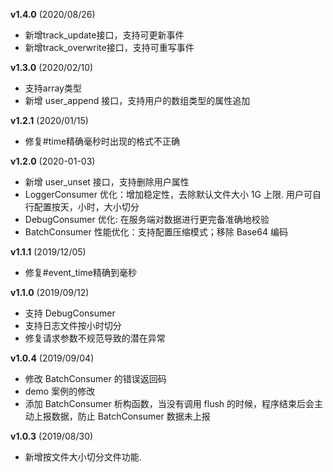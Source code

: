 **v1.4.0** (2020/08/26)
- 新增track_update接口，支持可更新事件
- 新增track_overwrite接口，支持可重写事件

**v1.3.0** (2020/02/10)
- 支持array类型
- 新增 user_append 接口，支持用户的数组类型的属性追加

**v1.2.1** (2020/01/15)
- 修复#time精确毫秒时出现的格式不正确

**v1.2.0** (2020-01-03)
- 新增 user_unset 接口，支持删除用户属性
- LoggerConsumer 优化：增加稳定性，去除默认文件大小 1G 上限. 用户可自行配置按天，小时，大小切分
- DebugConsumer 优化: 在服务端对数据进行更完备准确地校验
- BatchConsumer 性能优化：支持配置压缩模式；移除 Base64 编码

**v1.1.1** (2019/12/05)
- 修复#event_time精确到毫秒

**v1.1.0** (2019/09/12)
- 支持 DebugConsumer
- 支持日志文件按小时切分
- 修复请求参数不规范导致的潜在异常

**v1.0.4** (2019/09/04)
- 修改 BatchConsumer 的错误返回码
- demo 案例的修改
- 添加 BatchConsumer 析构函数，当没有调用 flush 的时候，程序结束后会主动上报数据，防止 BatchConsumer 数据未上报

**v1.0.3** (2019/08/30)
- 新增按文件大小切分文件功能.
